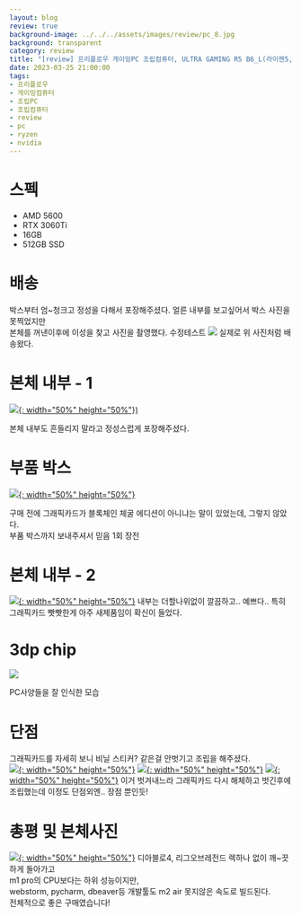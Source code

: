 ```yaml
---
layout: blog
review: true
background-image: ../../../assets/images/review/pc_8.jpg
background: transparent
category: review
title: "[review] 프리플로우 게이밍PC 조립컴퓨터, ULTRA GAMING R5 B6_L(라이젠5, RTX 3060Ti)"
date: 2023-03-25 21:00:00
tags:
- 프리플로우
- 게이밍컴퓨터
- 조립PC
- 조립컴퓨터
- review
- pc
- ryzen
- nvidia
---
```


# 스펙
- AMD 5600
- RTX 3060Ti
- 16GB
- 512GB SSD

# 배송
박스부터 엄~청크고 정성을 다해서 포장해주셨다. 얼른 내부를 보고싶어서 박스 사진을 못찍었지만  
본체를 꺼낸이후에 이성을 찾고 사진을 촬영했다. 수정테스트
[![](../../../assets/images/review/pc_0.png)](../../../assets/images/review/pc_0.png)
실제로 위 사진처럼 배송왔다.

# 본체 내부 - 1 
[![](../../../assets/images/review/pc_1.jpg){: width="50%" height="50%"})](../../../assets/images/review/pc_1.jpg)

본체 내부도 흔들리지 말라고 정성스럽게 포장해주셨다.

# 부품 박스
[![](../../../assets/images/review/pc_2.jpg){: width="50%" height="50%"}](../../../assets/images/review/pc_2.jpg)

구매 전에 그래픽카드가 블록체인 체굴 에디션이 아니냐는 말이 있었는데, 그렇지 않았다.  
부품 박스까지 보내주셔서 믿음 1회 장전

# 본체 내부 - 2
[![](../../../assets/images/review/pc_3.jpg){: width="50%" height="50%"}](../../../assets/images/review/pc_3.jpg)
내부는 더할나위없이 깔끔하고.. 예쁘다.. 특히 그래픽카드 빳빳한게 아주 새제품임이 확신이 들었다.

# 3dp chip 
![](../../../assets/images/review/pc_4.png)

PC사양들을 잘 인식한 모습

# 단점 
그래픽카드를 자세히 보니 비닐 스티커? 같은걸 안벗기고 조립을 해주셨다.  
[![](../../../assets/images/review/pc_5.jpg){: width="50%" height="50%"}](../../../assets/images/review/pc_5.jpg)
[![](../../../assets/images/review/pc_6.jpg){: width="50%" height="50%"}](../../../assets/images/review/pc_6.jpg)
[![](../../../assets/images/review/pc_7.jpg){: width="50%" height="50%"}](../../../assets/images/review/pc_7.jpg)
이거 벗겨내느라 그래픽카드 다시 해체하고 벗긴후에 조립했는데 이정도 단점외엔.. 장점 뿐인듯!

# 총평 및 본체사진 
[![](../../../assets/images/review/pc_8.jpg){: width="50%" height="50%"}](../../../assets/images/review/pc_8.jpg)
디아블로4, 리그오브레전드 렉하나 없이 깨~끗하게 돌아가고    
m1 pro의 CPU보다는 하위 성능이지만,  
webstorm, pycharm, dbeaver등 개발툴도 m2 air 못지않은 속도로 빌드된다.  
전체적으로 좋은 구매였습니다! 
